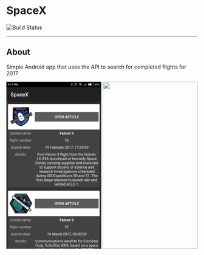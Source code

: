 # SpaceX

![Build Status](https://travis-ci.com/batulovandrey/spacex.svg?branch=master)
____________________________________________________

## About

Simple Android app that uses the API to search for completed flights for 2017

<p align="center">
  <img width="250" height="440" src="/art/screen.png">
  <img width="250" height="440" src="/art/gif.gif">
</p>
